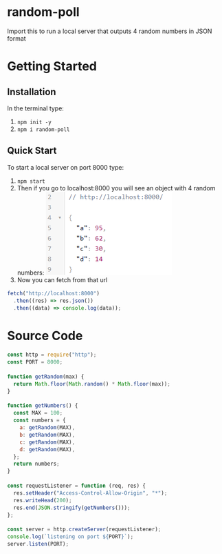 # random-poll

Import this to run a local server that outputs 4 random numbers in JSON format

# Getting Started

## Installation

In the terminal type:

1. `npm init -y`
1. `npm i random-poll`

## Quick Start

To start a local server on port 8000 type:

1. `npm start`
1. Then if you go to localhost:8000 you will see an object with 4 random numbers:
   ![Image of Yaktocat](img/jsonSampleResponse.PNG)
1. Now you can fetch from that url

```js
fetch("http://localhost:8000")
  .then((res) => res.json())
  .then((data) => console.log(data));
```

# Source Code

```js
const http = require("http");
const PORT = 8000;

function getRandom(max) {
  return Math.floor(Math.random() * Math.floor(max));
}

function getNumbers() {
  const MAX = 100;
  const numbers = {
    a: getRandom(MAX),
    b: getRandom(MAX),
    c: getRandom(MAX),
    d: getRandom(MAX),
  };
  return numbers;
}

const requestListener = function (req, res) {
  res.setHeader("Access-Control-Allow-Origin", "*");
  res.writeHead(200);
  res.end(JSON.stringify(getNumbers()));
};

const server = http.createServer(requestListener);
console.log(`listening on port ${PORT}`);
server.listen(PORT);
```
